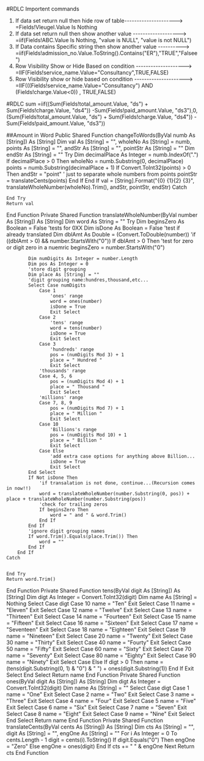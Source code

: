 #RDLC Importent commands
1. If data set return null then hide row of table--------------------->  =Fields!Vleugel.Value Is Nothing
2. If data set return null then show another value ------------------->  =iif(Fields!ABC.Value Is Nothing, "value is NULL", "value is not NULL") 
3. If Data contains Specific string then show another value ---------->  =iif(Fields!admission_no.Value.ToString().Contains("ER"),"TRUE","Falsee")
4. Row Visibility Show or Hide Based on condition --------------------> =IIF(Fields!service_name.Value="Consultancy",TRUE,FALSE)
5. Row Visibility show or hide based on condition ---------------------> =IIF(((Fields!service_name.Value="Consultancy") AND (Fields!charge.Value<0)) , TRUE,FALSE)



#RDLC sum
=iif((Sum(Fields!total_amount.Value, "ds") + Sum(Fields!charge.Value, "ds4")) -Sum(Fields!paid_amount.Value, "ds3"),0,(Sum(Fields!total_amount.Value, "ds") + Sum(Fields!charge.Value, "ds4")) -Sum(Fields!paid_amount.Value, "ds3"))



##Amount in Word 
Public Shared Function changeToWords(ByVal numb As [String]) As [String]
    Dim val As [String] = "", wholeNo As [String] = numb, points As [String] = "", andStr As [String] = "", pointStr As [String] = ""
    Dim endStr As [String] = ""
    Try
        Dim decimalPlace As Integer = numb.IndexOf(".")
        If decimalPlace > 0 Then
            wholeNo = numb.Substring(0, decimalPlace)
            points = numb.Substring(decimalPlace + 1)
            If Convert.ToInt32(points) > 0 Then
                andStr = "point"
                ' just to separate whole numbers from points
                pointStr = translateCents(points)
            End If
        End If
        val = [String].Format("{0} {1}{2} {3}", translateWholeNumber(wholeNo).Trim(), andStr, pointStr, endStr)
    Catch
       

    End Try
    Return val
End Function
Private Shared Function translateWholeNumber(ByVal number As [String]) As [String]
    Dim word As String = ""
    Try
        Dim beginsZero As Boolean = False
        'tests for 0XX
        Dim isDone As Boolean = False
        'test if already translated
        Dim dblAmt As Double = (Convert.ToDouble(number))
        'if ((dblAmt > 0) && number.StartsWith("0"))
        If dblAmt > 0 Then
            'test for zero or digit zero in a nuemric
            beginsZero = number.StartsWith("0")
           
            Dim numDigits As Integer = number.Length
            Dim pos As Integer = 0
            'store digit grouping
            Dim place As [String] = ""
            'digit grouping name:hundres,thousand,etc...
            Select Case numDigits
                Case 1
                    'ones' range
                    word = ones(number)
                    isDone = True
                    Exit Select
                Case 2
                    'tens' range
                    word = tens(number)
                    isDone = True
                    Exit Select
                Case 3
                    'hundreds' range
                    pos = (numDigits Mod 3) + 1
                    place = " Hundred "
                    Exit Select
                'thousands' range
                Case 4, 5, 6
                    pos = (numDigits Mod 4) + 1
                    place = " Thousand "
                    Exit Select
                'millions' range
                Case 7, 8, 9
                    pos = (numDigits Mod 7) + 1
                    place = " Million "
                    Exit Select
                Case 10
                    'Billions's range
                    pos = (numDigits Mod 10) + 1
                    place = " Billion "
                    Exit Select
                Case Else
                    'add extra case options for anything above Billion...
                    isDone = True
                    Exit Select
            End Select
            If Not isDone Then
                'if transalation is not done, continue...(Recursion comes in now!!)
                word = translateWholeNumber(number.Substring(0, pos)) + place + translateWholeNumber(number.Substring(pos))
                'check for trailing zeros
                If beginsZero Then
                    word = " and " & word.Trim()
                End If
            End If
            'ignore digit grouping names
            If word.Trim().Equals(place.Trim()) Then
                word = ""
            End If
        End If
    Catch
       

    End Try
    Return word.Trim()
End Function
Private Shared Function tens(ByVal digit As [String]) As [String]
    Dim digt As Integer = Convert.ToInt32(digit)
    Dim name As [String] = Nothing
    Select Case digt
        Case 10
            name = "Ten"
            Exit Select
        Case 11
            name = "Eleven"
            Exit Select
        Case 12
            name = "Twelve"
            Exit Select
        Case 13
            name = "Thirteen"
            Exit Select
        Case 14
            name = "Fourteen"
            Exit Select
        Case 15
            name = "Fifteen"
            Exit Select
        Case 16
            name = "Sixteen"
            Exit Select
        Case 17
            name = "Seventeen"
            Exit Select
        Case 18
            name = "Eighteen"
            Exit Select
        Case 19
            name = "Nineteen"
            Exit Select
        Case 20
            name = "Twenty"
            Exit Select
        Case 30
            name = "Thirty"
            Exit Select
        Case 40
            name = "Fourty"
            Exit Select
        Case 50
            name = "Fifty"
            Exit Select
        Case 60
            name = "Sixty"
            Exit Select
        Case 70
            name = "Seventy"
            Exit Select
        Case 80
            name = "Eighty"
            Exit Select
        Case 90
            name = "Ninety"
            Exit Select
        Case Else
            If digt > 0 Then
                name = (tens(digit.Substring(0, 1) & "0") & " ") + ones(digit.Substring(1))
            End If
            Exit Select
    End Select
    Return name
End Function
Private Shared Function ones(ByVal digit As [String]) As [String]
    Dim digt As Integer = Convert.ToInt32(digit)
    Dim name As [String] = ""
    Select Case digt
        Case 1
            name = "One"
            Exit Select
        Case 2
            name = "Two"
            Exit Select
        Case 3
            name = "Three"
            Exit Select
        Case 4
            name = "Four"
            Exit Select
        Case 5
            name = "Five"
            Exit Select
        Case 6
            name = "Six"
            Exit Select
        Case 7
            name = "Seven"
            Exit Select
        Case 8
            name = "Eight"
            Exit Select
        Case 9
            name = "Nine"
            Exit Select
    End Select
    Return name
End Function
Private Shared Function translateCents(ByVal cents As [String]) As [String]
    Dim cts As [String] = "", digit As [String] = "", engOne As [String] = ""
    For i As Integer = 0 To cents.Length - 1
        digit = cents(i).ToString()
        If digit.Equals("0") Then
            engOne = "Zero"
        Else
            engOne = ones(digit)
        End If
        cts += " " & engOne
    Next
    Return cts
End Function
